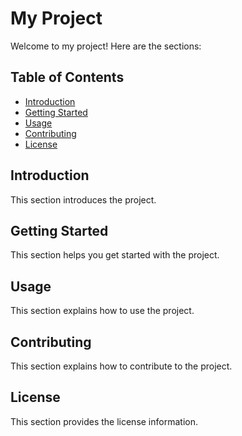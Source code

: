 # My Project

Welcome to my project! Here are the sections:

## Table of Contents

- [Introduction](#introduction)
- [Getting Started](#getting-started)
- [Usage](#usage)
- [Contributing](#contributing)
- [License](#license)

## Introduction

This section introduces the project.

## Getting Started

This section helps you get started with the project.

## Usage

This section explains how to use the project.

## Contributing

This section explains how to contribute to the project.

## License

This section provides the license information.
